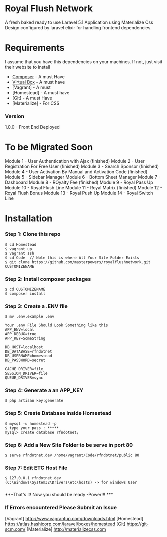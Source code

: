 # Royal Flush Network 

A fresh baked ready to use Laravel 5.1 Application using Materialize Css Design configured by laravel elixir for handling frontend dependencies.

# Requirements

I assume that you have this dependencies on your machines. If not, just visit their website to install

  * [Composer] - A must Have
  * [Virtual Box] - A must have
  * [Vagrant] - A must
  * [Homestead] - A must have
  * [Git] - A must Have
  * [Materialize] - For CSS 
### Version
1.0.0  - Front End Deployed

# To be Migrated Soon 
Module 1 - User Authentication with Ajax (finished)
Module 2 - User Registration For Free User (finished)
Module 3 - Search Sponsor  (finished)
Module 4 - User Activation By Manual and Activation Code (finished)
Module 5 - Sidebar Manager 
Module 6 - Bottom Sheet Manager 
Module 7 - Dashboard
Module 8 - ROyalty Fee (finished)
Module 9 - Royal Pass Up
Module 10 - Royal Flush Line 
Module 11 - Royal Matrix (finished)
Module 12 - Royal Flush Bonus 
Module 13 - Royal Push Up 
Module 14 - Royal Switch Line 


# Installation

### Step 1: Clone this repo 
```
$ cd Homestead
$ vagrant up
$ vagrant ssh
$ cd Code  // Note this is where All Your Site Folder Exists
$ git clone https://github.com/masterpowers/royalflushnetwork.git CUSTOMIZENAME
```
### Step 2: Install composer packages
```
$ cd CUSTOMIZENAME
$ composer install
```

### Step 3: Create a .ENV file
```
$ mv .env.example .env 
```
```
Your .env File Should Look Something like this
APP_ENV=local
APP_DEBUG=true
APP_KEY=SomeString

DB_HOST=localhost
DB_DATABASE=rfndotnet
DB_USERNAME=homestead
DB_PASSWORD=secret

CACHE_DRIVER=file
SESSION_DRIVER=file
QUEUE_DRIVER=sync
```
### Step 4:  Generate a an APP_KEY
```
$ php artisan key:generate
```

### Step 5: Create Database inside  Homestead
```
$ mysql -u homestead -p 
$ type your pass : *****
mysql> create database rfndotnet;

```


### Step 6: Add a New Site Folder to be serve in port 80
```
$ serve rfndotnet.dev /home/vagrant/Code/rfndotnet/public 80 
```

### Step 7: Edit ETC Host File
```
$ 127.0.0.1 rfndotnet.dev 
(C:\Windows\System32\Drivers\etc\hosts) -> for windows User
```

###

***That's it! Now you should be ready  -Power!!! ***


### If Errors encountered Please Submit an Issue
[NodeJs]: <http://nodejs.org>
[Bower]: <http://bower.io>
[Gulp]: <http://gulpjs.com>
[Composer]: <https://getcomposer.org>
[Virtual Box]: <https://www.virtualbox.org/wiki/Download_Old_Builds_4_3>
[Vagrant] <http://www.vagrantup.com/downloads.html>
[Homestead] <https://atlas.hashicorp.com/laravel/boxes/homestead>
[Git] <https://git-scm.com/>
[Materialize] <http://materializecss.com>